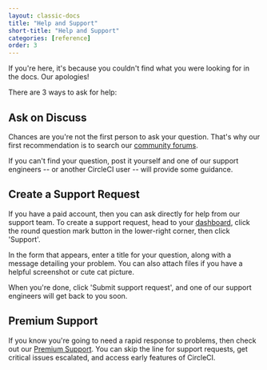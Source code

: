 ```yaml
---
layout: classic-docs
title: "Help and Support"
short-title: "Help and Support"
categories: [reference]
order: 3
---
```


If you're here, it's because you couldn't find what you were looking for in the docs. Our apologies!

There are 3 ways to ask for help:

## Ask on Discuss

Chances are you're not the first person to ask your question. That's why our first recommendation is to search our [community forums](https://discuss.circleci.com/).

If you can't find your question, post it yourself and one of our support engineers -- or another CircleCI user -- will provide some guidance.

## Create a Support Request

If you have a paid account, then you can ask directly for help from our support team. To create a support request, head to your [dashboard](https://circleci.com/dashboard/), click the round question mark button in the lower-right corner, then click 'Support'.

In the form that appears, enter a title for your question, along with a message detailing your problem. You can also attach files if you have a helpful screenshot or cute cat picture.

When you're done, click 'Submit support request', and one of our support engineers will get back to you soon.

## Premium Support

If you know you're going to need a rapid response to problems, then check out our [Premium Support](https://circleci.com/support/premium-support/). You can skip the line for support requests, get critical issues escalated, and access early features of CircleCI.
